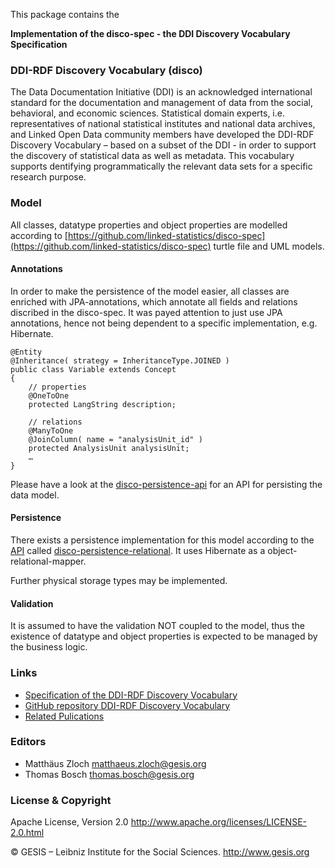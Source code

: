 This package contains the 

**Implementation of the disco-spec - the DDI Discovery Vocabulary Specification**

### DDI-RDF Discovery Vocabulary (disco)
The Data Documentation Initiative (DDI) is an acknowledged international standard for the documentation and management of data from the social, behavioral, and economic sciences. Statistical domain experts, i.e. representatives of national statistical institutes and national data archives, and Linked Open Data community members have developed the DDI-RDF Discovery Vocabulary – based on a subset of the DDI - in order to support the discovery of statistical data as well as metadata. This vocabulary supports dentifying programmatically the relevant data sets for a specific research purpose.

### Model

All classes, datatype properties and object properties are modelled according to [https://github.com/linked-statistics/disco-spec](https://github.com/linked-statistics/disco-spec) turtle file and UML models.

#### Annotations

In order to make the persistence of the model easier, all classes are enriched with JPA-annotations, which annotate all fields and relations discribed in the disco-spec. It was payed attention to just use JPA annotations, hence not being dependent to a specific implementation, e.g. Hibernate.

    @Entity
	@Inheritance( strategy = InheritanceType.JOINED )
	public class Variable extends Concept
	{
		// properties
		@OneToOne
		protected LangString description;
		
		// relations
		@ManyToOne
		@JoinColumn( name = "analysisUnit_id" )
		protected AnalysisUnit analysisUnit;
		…
	}

Please have a look at the [disco-persistence-api](https://github.com/missy-project/disco-persistence-api) for an API for persisting the data model.

#### Persistence

There exists a persistence implementation for this model according to the [API](https://github.com/missy-project/disco-persistence-api) called [disco-persistence-relational](https://github.com/missy-project/disco-persistence-relational). It uses Hibernate as a object-relational-mapper. 

Further physical storage types may be implemented.

#### Validation

It is assumed to have the validation NOT coupled to the model, thus the existence of datatype and object properties is expected to be managed by the business logic.

### Links

* [Specification of the DDI-RDF Discovery Vocabulary](http://rdf-vocabulary.ddialliance.org/discovery.html)
* [GitHub repository DDI-RDF Discovery Vocabulary](https://github.com/linked-statistics/disco-spec)
* [Related Pulications](http://www.ddialliance.org/Specification/RDF/Discovery)

### Editors

* Matthäus Zloch <matthaeus.zloch@gesis.org>
* Thomas Bosch <thomas.bosch@gesis.org>

### License & Copyright

Apache License, Version 2.0 http://www.apache.org/licenses/LICENSE-2.0.html

© GESIS – Leibniz Institute for the Social Sciences. http://www.gesis.org